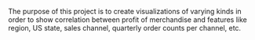  The purpose of this project is to create visualizations of varying kinds in order to show correlation between profit of merchandise and features like region, US state, sales channel, quarterly order counts per channel, etc.
